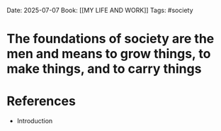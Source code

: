 Date: 2025-07-07
Book: [[MY LIFE AND WORK]]
Tags: #society 
# The foundations of society are the men and means to grow things, to make things, and to carry things



# References
- Introduction 